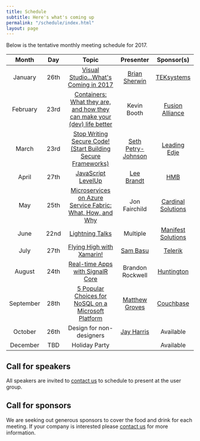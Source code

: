 ```yaml
---
title: Schedule
subtitle: Here's what's coming up
permalink: "/schedule/index.html"
layout: page
---
```


Below is the tentative monthly meeting schedule for 2017.

|   Month   |  Day |      Topic      | Presenter | Sponsor(s) |
|:---------:|:----:|:---------------:|:---------:|:----------:|
|  January  | 26th | [Visual Studio...What's Coming in 2017](/2017/01/17/january-2017-visual-studio-whats-coming-in-2017/) | [Brian Sherwin](http://briansherwin.com/) | [TEKsystems](https://www.teksystems.com) |
|  February | 23rd | [Containers: What they are, and how they can make your (dev) life better](/2017/02/07/february-2017-containers-what-they-are-and-how-they-can-make-your-life-better/) | Kevin Booth | [Fusion Alliance](https://fusionalliance.com/) |
|   March   | 23rd | [Stop Writing Secure Code! (Start Building Secure Frameworks)](/2017/03/01/march-2017-stop-writing-secure-code/)       | [Seth Petry-Johnson](http://www.petry-johnson.com) | [Leading Edje](http://leadingedje.com/) |
|   April   | 27th | [JavaScript LevelUp](/2017/04/07/april-2017-javascript-levelup/) | [Lee Brandt](http://leebrandt.me/) | [HMB](http://www.hmbnet.com/) |
|    May    | 25th | [Microservices on Azure Service Fabric: What, How, and Why](/2017/05/12/may-2017-microservices-on-azure-service-fabric/)| Jon Fairchild | [Cardinal Solutions](http://www.cardinalsolutions.com) |
|    June   | 22nd | [Lightning Talks](/2017/06/02/june-2017-lightning-talks/) | Multiple | [Manifest Solutions](http://manifestcorp.com/) |
|    July   | 27th | [Flying High with Xamarin!](/2017/06/27/july-2017-flying-high-with-xamarin/) | [Sam Basu](https://samidipbasu.com/) | [Telerik](http://www.telerik.com/) |
|   August  | 24th | [Real-time Apps with SignalR Core](/2017/08/02/august-2017-signalrcore/) | Brandon Rockwell | [Huntington](https://www.huntington.com/) |
| September | 28th | [5 Popular Choices for NoSQL on a Microsoft Platform](/2017/09/05/september-2017-couchbase/) | [Matthew Groves](http://crosscuttingconcerns.com) | [Couchbase](http://developer.couchbase.com) |
|  October  | 26th | Design for non-designers | [Jay Harris](http://www.cptloadtest.com/) | Available |
|  December |  TBD |  Holiday Party  |           | Available |

## Call for speakers

All speakers are invited to [contact us](/about/#contact) to schedule to present at the user group.

## Call for sponsors

We are seeking out generous sponsors to cover the food and drink for each meeting. If your company is interested please [contact us](/about/#contact) for more information.
